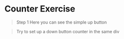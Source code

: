 # Counter Exercise 

>Step 1  Here you can see the simple up button 

>Try to set up a down button counter in the same div
